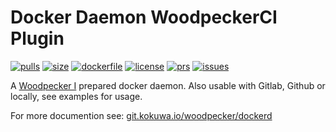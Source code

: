 # Docker Daemon WoodpeckerCI Plugin

[![pulls](https://img.shields.io/docker/pulls/kokuwaio/dockerd)](https://hub.docker.com/r/kokuwaio/dockerd)
[![size](https://img.shields.io/docker/image-size/kokuwaio/dockerd)](https://hub.docker.com/r/kokuwaio/dockerd)
[![dockerfile](https://img.shields.io/badge/source-Dockerfile%20-blue)](https://git.kokuwa.io/woodpecker/dockerd/src/branch/main/Dockerfile)
[![license](https://img.shields.io/badge/License-EUPL%201.2-blue)](https://git.kokuwa.io/woodpecker/dockerd/src/branch/main/LICENSE)
[![prs](https://img.shields.io/gitea/pull-requests/open/woodpecker/dockerd?gitea_url=https%3A%2F%2Fgit.kokuwa.io)](https://git.kokuwa.io/woodpecker/dockerd/pulls)
[![issues](https://img.shields.io/gitea/issues/open/woodpecker/dockerd?gitea_url=https%3A%2F%2Fgit.kokuwa.io)](https://git.kokuwa.io/woodpecker/dockerd/issues)

A [Woodpecker I](https://woodpecker-ci.org) prepared docker daemon.
Also usable with Gitlab, Github or locally, see examples for usage.

For more documention see: [git.kokuwa.io/woodpecker/dockerd](https://git.kokuwa.io/woodpecker/dockerd)

